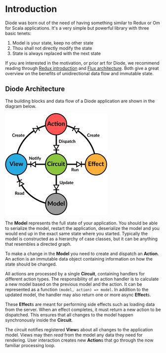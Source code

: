 # Introduction

Diode was born out of the need of having something similar to Redux or Om for Scala applications. It's a very simple but powerful library with three basic
tenets:

1. Model is your state, keep no other state
2. Thou shall not directly modify the state
3. State is always replaced with the next state

If you are interested in the motivation, or prior art for Diode, we recommend reading through 
[Redux introduction](http://rackt.org/redux/docs/introduction/index.html) and [Flux architecture](https://facebook.github.io/flux/docs/overview.html#content).
Both give a great overview on the benefits of unidirectional data flow and immutable state.

## Diode Architecture

The building blocks and data flow of a Diode application are shown in the diagram below.

![Diode architecture](images/architecture.png)

The **Model** represents the full state of your application. You should be able to serialize the model, restart the application, deserialize the model and you
would end up in the exact same state where you started. Typically the model is constructed as a hierarchy of case classes, but it can be anything that resembles
a directed graph.

To make a change in the **Model** you need to create and dispatch an **Action**. An action is an immutable data object containing information on how the state
should be changed. 

All actions are processed by a single **Circuit**, containing handlers for different action types. The responsibility of an action handler is to calculate a new
model based on the previous model and the action. It can be represented as a function `(model, action) => model`. In addition to the updated model, the handler
may also return one or more async **Effect**s.

These **Effect**s are meant for performing side effects such as loading data from the server. When an effect completes, it must return a new action to be
dispatched. This ensures that all changes to the model happen synchronously inside the **Circuit**.

The circuit notifies registered **View**s about all changes to the application model. Views may then _read_ from the model any data they need for rendering.
User interaction creates new **Action**s that go through the now familiar processing loop.

